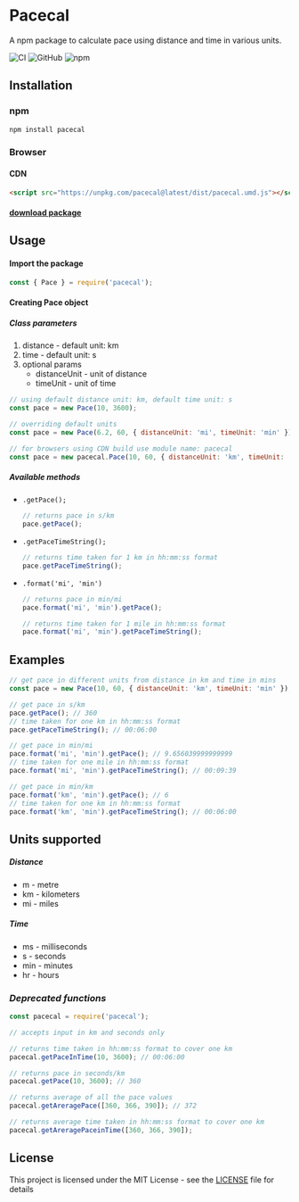 # Pacecal

A npm package to calculate pace using distance and time in various units.

![CI](https://github.com/pranavacharya/pacecal/workflows/CI/badge.svg)
![GitHub](https://img.shields.io/github/license/pranavacharya/pacecal)
![npm](https://img.shields.io/npm/v/pacecal)

## Installation

### npm

```sh
npm install pacecal
```

### Browser

#### CDN

```html
<script src="https://unpkg.com/pacecal@latest/dist/pacecal.umd.js"></script>
```

#### [download package](https://unpkg.com/pacecal@latest/dist/pacecal.umd.js)

## Usage

#### Import the package

```javascript
const { Pace } = require('pacecal');
```

#### Creating Pace object

##### Class parameters

1. distance - default unit: km
1. time - default unit: s
1. optional params
   - distanceUnit - unit of distance
   - timeUnit - unit of time

```javascript
// using default distance unit: km, default time unit: s
const pace = new Pace(10, 3600);
```

```javascript
// overriding default units
const pace = new Pace(6.2, 60, { distanceUnit: 'mi', timeUnit: 'min' }); //distance: 6.2 miles, time: 60 min
```

```javascript
// for browsers using CDN build use module name: pacecal
const pace = new pacecal.Pace(10, 60, { distanceUnit: 'km', timeUnit: 'min' });
```

##### Available methods

- `.getPace();`
  ```javascript
  // returns pace in s/km
  pace.getPace();
  ```
- `.getPaceTimeString();`
  ```javascript
  // returns time taken for 1 km in hh:mm:ss format
  pace.getPaceTimeString();
  ```
- `.format('mi', 'min')`

  ```javascript
  // returns pace in min/mi
  pace.format('mi', 'min').getPace();

  // returns time taken for 1 mile in hh:mm:ss format
  pace.format('mi', 'min').getPaceTimeString();
  ```

## Examples

```javascript
// get pace in different units from distance in km and time in mins
const pace = new Pace(10, 60, { distanceUnit: 'km', timeUnit: 'min' });

// get pace in s/km
pace.getPace(); // 360
// time taken for one km in hh:mm:ss format
pace.getPaceTimeString(); // 00:06:00

// get pace in min/mi
pace.format('mi', 'min').getPace(); // 9.656039999999999
// time taken for one mile in hh:mm:ss format
pace.format('mi', 'min').getPaceTimeString(); // 00:09:39

// get pace in min/km
pace.format('km', 'min').getPace(); // 6
// time taken for one km in hh:mm:ss format
pace.format('km', 'min').getPaceTimeString(); // 00:06:00
```

## Units supported

##### Distance

- m - metre
- km - kilometers
- mi - miles

##### Time

- ms - milliseconds
- s - seconds
- min - minutes
- hr - hours

### **_Deprecated functions_**

```javascript
const pacecal = require('pacecal');

// accepts input in km and seconds only

// returns time taken in hh:mm:ss format to cover one km
pacecal.getPaceInTime(10, 3600); // 00:06:00

// returns pace in seconds/km
pacecal.getPace(10, 3600); // 360

// returns average of all the pace values
pacecal.getAreragePace([360, 366, 390]); // 372

// returns average time taken in hh:mm:ss format to cover one km
pacecal.getAreragePaceinTime([360, 366, 390]);
```

## License

This project is licensed under the MIT License - see the [LICENSE](LICENSE) file for details
